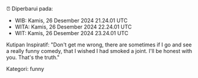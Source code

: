 ⏰ Diperbarui pada:
- WIB: Kamis, 26 Desember 2024 21.24.01 UTC
- WITA: Kamis, 26 Desember 2024 22.24.01 UTC
- WIT: Kamis, 26 Desember 2024 23.24.01 UTC

Kutipan Inspiratif:
"Don't get me wrong, there are sometimes if I go and see a really funny comedy, that I wished I had smoked a joint. I'll be honest with you. That's the truth."


Kategori: funny

